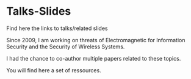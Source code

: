 # Talks-Slides
Find here the links to talks/related slides 

Since 2009, I am working on threats of Electromagnetic for Information Security and the Security of Wireless Systems.

I had the chance to co-author multiple papers related to these topics.

You will find here a set of ressources.
